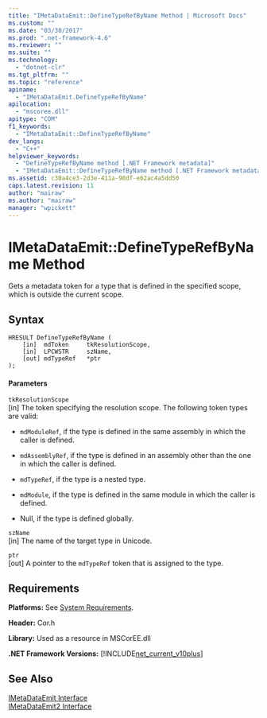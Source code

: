 ```yaml
---
title: "IMetaDataEmit::DefineTypeRefByName Method | Microsoft Docs"
ms.custom: ""
ms.date: "03/30/2017"
ms.prod: ".net-framework-4.6"
ms.reviewer: ""
ms.suite: ""
ms.technology: 
  - "dotnet-clr"
ms.tgt_pltfrm: ""
ms.topic: "reference"
apiname: 
  - "IMetaDataEmit.DefineTypeRefByName"
apilocation: 
  - "mscoree.dll"
apitype: "COM"
f1_keywords: 
  - "IMetaDataEmit::DefineTypeRefByName"
dev_langs: 
  - "C++"
helpviewer_keywords: 
  - "DefineTypeRefByName method [.NET Framework metadata]"
  - "IMetaDataEmit::DefineTypeRefByName method [.NET Framework metadata]"
ms.assetid: c30a4ce3-2d3e-411a-98df-e62ac4a5dd50
caps.latest.revision: 11
author: "mairaw"
ms.author: "mairaw"
manager: "wpickett"
---
```

# IMetaDataEmit::DefineTypeRefByName Method
Gets a metadata token for a type that is defined in the specified scope, which is outside the current scope.  
  
## Syntax  
  
```  
HRESULT DefineTypeRefByName (   
    [in]  mdToken     tkResolutionScope,   
    [in]  LPCWSTR     szName,   
    [out] mdTypeRef   *ptr   
);  
```  
  
#### Parameters  
 `tkResolutionScope`  
 [in] The token specifying the resolution scope. The following token types are valid:  
  
-   `mdModuleRef`, if the type is defined in the same assembly in which the caller is defined.  
  
-   `mdAssemblyRef`, if the type is defined in an assembly other than the one in which the caller is defined.  
  
-   `mdTypeRef`, if the type is a nested type.  
  
-   `mdModule`, if the type is defined in the same module in which the caller is defined.  
  
-   Null, if the type is defined globally.  
  
 `szName`  
 [in] The name of the target type in Unicode.  
  
 `ptr`  
 [out] A pointer to the `mdTypeRef` token that is assigned to the type.  
  
## Requirements  
 **Platforms:** See [System Requirements](../../../../docs/framework/getting-started/system-requirements.md).  
  
 **Header:** Cor.h  
  
 **Library:** Used as a resource in MSCorEE.dll  
  
 **.NET Framework Versions:** [!INCLUDE[net_current_v10plus](../../../../includes/net-current-v10plus-md.md)]  
  
## See Also  
 [IMetaDataEmit Interface](../../../../docs/framework/unmanaged-api/metadata/imetadataemit-interface.md)   
 [IMetaDataEmit2 Interface](../../../../docs/framework/unmanaged-api/metadata/imetadataemit2-interface.md)